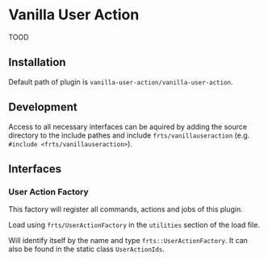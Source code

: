 # Vanilla User Action

TOOD

## Installation

Default path of plugin is `vanilla-user-action/vanilla-user-action`.

## Development

Access to all necessary interfaces can be aquired by adding the source directory to the include pathes and include `frts/vanillauseraction` (e.g. `#include <frts/vanillauseraction>`).

## Interfaces

### User Action Factory

This factory will register all commands, actions and jobs of this plugin.

Load using `frts/UserActionFactory` in the `utilities` section of the load file. 

Will identify itself by the name and type `frts::UserActionFactory`. It can also be found in the static class `UserActionIds`. 